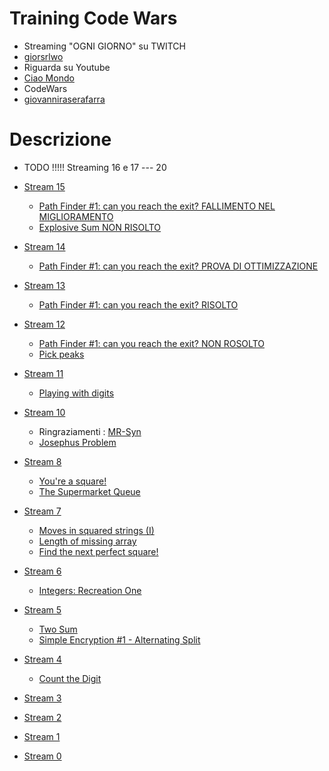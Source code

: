 # Training Code Wars
 - Streaming "OGNI GIORNO" su TWITCH
 - [giorsrlwo](https://www.twitch.tv/giorsrlwo)
 - Riguarda su Youtube
 - [Ciao Mondo](https://www.youtube.com/channel/UCRJvY74tiHlVo78ZrBEz13w)
 - CodeWars
 - [giovanniraserafarra](https://www.codewars.com/users/giovanniraserafarra)

# Descrizione

- TODO !!!!! Streaming 16 e 17 --- 20 

- [Stream 15](https://youtu.be/1HpwYw8crsw)
    - [Path Finder #1: can you reach the exit? FALLIMENTO NEL MIGLIORAMENTO](https://www.codewars.com/kata/5765870e190b1472ec0022a2/train/cpp)
    - [Explosive Sum NON RISOLTO](https://www.codewars.com/kata/52ec24228a515e620b0005ef/train/cpp)

- [Stream 14](https://youtu.be/49sWss63oFg)
    - [Path Finder #1: can you reach the exit? PROVA DI OTTIMIZZAZIONE](https://www.codewars.com/kata/5765870e190b1472ec0022a2/train/cpp)

- [Stream 13](https://www.youtube.com/watch?v=cczN-T7bu1c&t=3026s)
    - [Path Finder #1: can you reach the exit? RISOLTO](https://www.codewars.com/kata/5765870e190b1472ec0022a2/train/cpp)
    
- [Stream 12](https://www.youtube.com/watch?v=rbAAwXVXC_8)
    - [Path Finder #1: can you reach the exit? NON ROSOLTO](https://www.codewars.com/kata/5765870e190b1472ec0022a2/train/cpp)
    - [Pick peaks](https://www.codewars.com/kata/5279f6fe5ab7f447890006a7)

- [Stream 11](https://youtu.be/UYKXoIziOys)
    - [Playing with digits](https://www.codewars.com/kata/5552101f47fc5178b1000050)

- [Stream 10](https://www.youtube.com/watch?v=PZnoCHCeBkU)
    - Ringraziamenti : [MR-Syn](https://github.com/MR-Syn)
    - [Josephus Problem](https://www.codewars.com/kata/5550d638a99ddb113e0000a2)

- [Stream 8](https://www.youtube.com/watch?v=AdiyVQbBSUc)
    - [You're a square!](https://www.codewars.com/kata/54c27a33fb7da0db0100040e)
    - [The Supermarket Queue](https://www.codewars.com/kata/57b06f90e298a7b53d000a86)

- [Stream 7](https://www.youtube.com/watch?v=xLxc0ubbqEU)
    - [Moves in squared strings (I)](https://www.codewars.com/kata/56dbe0e313c2f63be4000b25)
    - [Length of missing array](https://www.codewars.com/kata/57b6f5aadb5b3d0ae3000611)
    - [Find the next perfect square!](https://www.codewars.com/kata/56269eb78ad2e4ced1000013)

- [Stream 6](https://www.youtube.com/watch?v=xSHxbdeZZZQ)
    - [Integers: Recreation One](https://www.codewars.com/kata/55aa075506463dac6600010d)

- [Stream 5](https://www.youtube.com/watch?v=BxVE7uhG7s0)
    - [Two Sum](https://www.codewars.com/kata/52c31f8e6605bcc646000082)
    - [Simple Encryption #1 - Alternating Split](https://www.codewars.com/kata/57814d79a56c88e3e0000786)

- [Stream 4](https://www.youtube.com/watch?v=3EDRtUnyFk0)
    - [Count the Digit](https://www.codewars.com/kata/566fc12495810954b1000030)

- [Stream 3](https://www.youtube.com/watch?v=A3g3nmgxcVw)

- [Stream 2](https://www.youtube.com/watch?v=4pXGOTNBq2E)

- [Stream 1]()

- [Stream 0](https://www.youtube.com/watch?v=8DEpBelNZZY)
